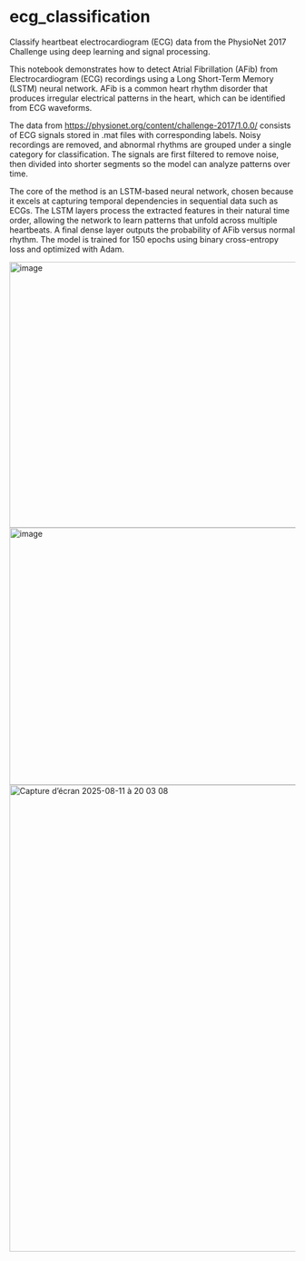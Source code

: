 # ecg_classification
Classify heartbeat electrocardiogram (ECG) data from the PhysioNet 2017 Challenge using deep learning and signal processing.

This notebook demonstrates how to detect Atrial Fibrillation (AFib) from Electrocardiogram (ECG) recordings using a Long Short-Term Memory (LSTM) neural network. AFib is a common heart rhythm disorder that produces irregular electrical patterns in the heart, which can be identified from ECG waveforms.


The data from https://physionet.org/content/challenge-2017/1.0.0/ consists of ECG signals stored in .mat files with corresponding labels. Noisy recordings are removed, and abnormal rhythms are grouped under a single category for classification. The signals are first filtered to remove noise, then divided into shorter segments so the model can analyze patterns over time.


The core of the method is an LSTM-based neural network, chosen because it excels at capturing temporal dependencies in sequential data such as ECGs. The LSTM layers process the extracted features in their natural time order, allowing the network to learn patterns that unfold across multiple heartbeats. A final dense layer outputs the probability of AFib versus normal rhythm. The model is trained for 150 epochs using binary cross-entropy loss and optimized with Adam.


<img width="707" height="468" alt="image" src="https://github.com/user-attachments/assets/4b0e4b4c-65b6-4ad3-b2cf-3aeb3b4c4f22" /> 

<img width="583" height="453" alt="image" src="https://github.com/user-attachments/assets/5a59b9bf-14f8-43d6-88d2-302e2e07e8cf" />

<img width="1512" height="822" alt="Capture d’écran 2025-08-11 à 20 03 08" src="https://github.com/user-attachments/assets/c5c7ce89-0ec6-45df-b9d3-42a42e8c23e3" />
